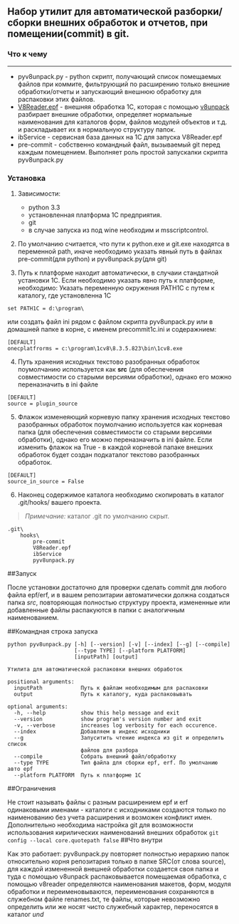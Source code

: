 ﻿## Набор утилит для автоматической разборки/сборки внешних обработок и отчетов, при помещении(commit) в git.

### Что к чему
----
* pyv8unpack.py - python скрипт, получающий список помещаемых файлов при коммите, фильтрующий по расширению только внешние обработки/отчеты и запускающий внешнюю обработку для распаковки этих файлов. 
* [V8Reader.epf](http://infostart.ru/public/106310/) - внешняя обработка 1С, которая с помощью [v8unpack](http://svn2.assembla.com/svn/V8Unpack/track/) разбирает внешние обработки, определяет нормальные наименования для каталогов форм, файлов модулей объектов и т.д. и раскладывает их в нормальную структуру папок. 
* ibService - сервисная база данных на 1С для запуска V8Reader.epf
* pre-commit - собственно командный файл, вызываемый git перед каждым помещением. Выполняет роль простой запускалки скрипта pyv8unpack.py 

### Установка

1. Зависимости: 
    * python 3.3
    * установленная платформа 1С предприятия. 
    * git
    * в случае запуска из под wine необходим и msscriptcontrol.

2. По умолчанию считается, что пути к python.exe и git.exe находятса в переменной path, иначе необходимо указать явный путь в файлах pre-commit(для python) и pyv8unpack.py(для git)

3. Путь к платформе находит автоматически, в случаии стандатной установки 1С. Если необходимо указать явно путь к платформе, необходимо: Указать переменную окружения PATH1C c путем к каталогу, где установленна 1С
```
set PATH1C = d:\program\
```
или создать файл ini рядом с файлом скрипта pyv8unpack.py или в домашней папке в корне, с именем precommit1c.ini и содеражнием:
```
[DEFAULT]
onecplatfrorms = c:\program\1cv8\8.3.5.823\bin\1cv8.exe
```

4. Путь хранения исходных текстово разобранных обработок поумолчанию используется как **src** (для обеспечения совместимости со старыми версиями обработки), однако его можно переназначить в ini файле
```
[DEFAULT]
source = plugin_source
```

5. Флажок изменеяющий корневую папку хранения исходных текстово разобранных обработок поумолчанию используется как корневая папка (для обеспечения совместимости со старыми версиями обработки), однако его можно переназначить в ini файле. Если изменить флажок на True - в каждой корневой папаке внешних обработок будет создан подкаталог текстово разобранных обработок.
```
[DEFAULT]
source_in_source = False
```

6. Наконец содержимое каталога необходимо скопировать в каталог .git/hooks/ вашего проекта. 
> *Примечание:* каталог .git по умолчанию скрыт.  

```
.git\
    hooks\
        pre-commit
        V8Reader.epf
        ibService 
        pyv8unpack.py
```

##Запуск 

После установки достаточно для проверки сделать commit для любого файла epf/erf, и в вашем репозитарии автоматически должна создаться папка *src*, повторяющая полностью структуру проекта, измененные или добавленные файлы распакуются в папки с аналогичным наименованием. 

##Командная строка запуска

```
python pyv8unpack.py [-h] [--version] [-v] [--index] [--g] [--compile]
                     [--type TYPE] [--platform PLATFORM]
                     [inputPath] [output]

Утилита для автоматической распаковки внешних обработок

positional arguments:
  inputPath            Путь к файлам необходимым для распаковки
  output               Путь к каталогу, куда распаковывать

optional arguments:
  -h, --help           show this help message and exit
  --version            show program's version number and exit
  -v, --verbose        increases log verbosity for each occurence.
  --index              Добавляем в индекс исходники
  --g                  Запуситить чтение индекса из git и определить список
                       файлов для разбора
  --compile            Собрать внешний файл/обработку
  --type TYPE          Тип файла для сборки epf, erf. По умолчанию авто epf
  --platform PLATFORM  Путь к платформе 1С
```

##Ограничения

Не стоит называть файлы с разным расширением epf и erf одинаковыми именами - каталоги с исходниками создаются только по наименованию без учета расширения и возможен конфликт имен. 
Дополнительно необходима настройка git для возможности использования кирилических наименований внешних обработок ```git config --local core.quotepath false```
##Что внутри

Как это работает: pyv8unpack.py повторяет полностью иерархию папок относительно корня репозитария только в папке SRC(от слова source), для каждой измененной внешней обработки создается своя папка и туда с помощью v8unpack распаковывается помещаемая обработка, с помощью v8reader определяются наименования макетов, форм, модуля обработки и переименовываются, переименования сохраняются в служебном файле renames.txt, те файлы, которые невозможно определить или же носят чисто служебный характер, переносятся в каталог *und*
